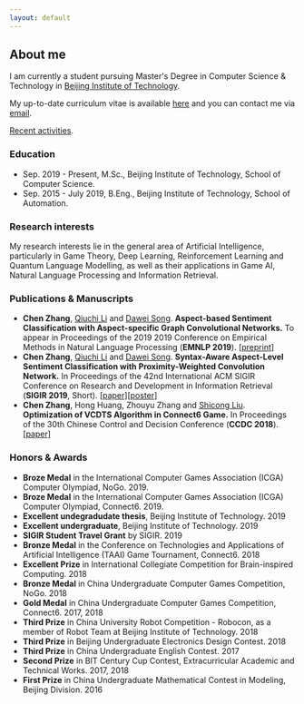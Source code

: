 ```yaml
---
layout: default
---
```


## About me

I am currently a student pursuing Master's Degree in Computer Science & Technology in [Beijing Institute of Technology](http://www.bit.edu.cn/).

My up-to-date curriculum vitae is available [here](./assets/file/chenzhang_cv.pdf) and you can contact me via [email](mailto:gene_zhangchen@163.com).

[Recent activities](./recent).

### Education

* Sep. 2019 - Present, M.Sc., Beijing Institute of Technology, School of Computer Science.
* Sep. 2015 - July 2019, B.Eng., Beijing Institute of Technology, School of Automation.

### Research interests

My research interests lie in the general area of Artificial Intelligence, particularly in Game Theory, Deep Learning, Reinforcement Learning and Quantum Language Modelling, as well as their applications in Game AI, Natural Language Processing and Information Retrieval.

### Publications & Manuscripts

* **Chen Zhang**, [Qiuchi Li](https://qiuchili.github.io) and [Dawei Song](http://cs.bit.edu.cn/szdw/jsml/js/dl/index.htm). **Aspect-based Sentiment Classification with Aspect-specific Graph Convolutional Networks.** To appear in Proceedings of the 2019 2019 Conference on Empirical Methods in Natural Language Processing (**EMNLP 2019**). [[preprint]](https://arxiv.org/abs/1909.03477)
* **Chen Zhang**, [Qiuchi Li](https://qiuchili.github.io) and [Dawei Song](http://cs.bit.edu.cn/szdw/jsml/js/dl/index.htm). **Syntax-Aware Aspect-Level Sentiment Classification with Proximity-Weighted Convolution Network.** In Proceedings of the 42nd International ACM SIGIR Conference on Research and Development in Information Retrieval (**SIGIR 2019**, Short). [[paper]](https://dl.acm.org/citation.cfm?id=3331351)[[poster]](./assets/file/SIGIR2019_POSTER.pdf)
* **Chen Zhang**, Hong Huang, Zhouyu Zhang and [Shicong Liu](https://psycholsc.github.io). **Optimization of VCDTS Algorithm in Connect6 Game.** In Proceedings of the 30th Chinese Control and Decision Conference (**CCDC 2018**). [[paper]](https://ieeexplore.ieee.org/iel7/8396318/8407034/08408300.pdf)

### Honors & Awards

* **Broze Medal** in the International Computer Games Association (ICGA) Computer Olympiad, NoGo. 2019.
* **Broze Medal** in the International Computer Games Association (ICGA) Computer Olympiad, Connect6. 2019.
* **Excellent undegradudate thesis**, Beijing Institute of Technology. 2019
* **Excellent undergraduate**, Beijing Institute of Technology. 2019
* **SIGIR Student Travel Grant** by SIGIR. 2019
* **Bronze Medal** in the Conference on Technologies and Applications of Artificial Intelligence
(TAAI) Game Tournament, Connect6. 2018
* **Excellent Prize** in International Collegiate Competition for Brain-inspired Computing. 2018
* **Bronze Medal** in China Undergraduate Computer Games Competition, NoGo. 2018
* **Gold Medal** in China Undergraduate Computer Games Competition, Connect6. 2017, 2018
* **Third Prize** in China University Robot Competition - Robocon, as a member of Robot Team at Beijing Institute of Technology. 2018
* **Third Prize** in Beijing Undergraduate Electronics Design Contest. 2018
* **Third Prize** in China Undergraduate English Contest. 2017
* **Second Prize** in BIT Century Cup Contest, Extracurricular Academic and Technical Works. 2017,
2018
* **First Prize** in China Undergraduate Mathematical Contest in Modeling, Beijing Division. 2016
